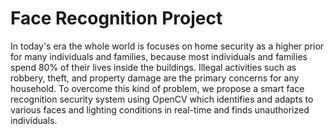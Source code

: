 # Face Recognition Project
In today's era the whole world is focuses on home security as a higher prior for many individuals and families, because most individuals and families spend 80% of their lives inside the buildings.  Illegal activities such as robbery, theft, and property damage are the primary concerns for any household. 
To overcome this kind of problem, we propose a smart face recognition security system using OpenCV which identifies and adapts to various faces and lighting conditions in real-time and finds unauthorized individuals.

